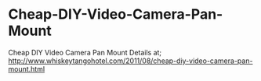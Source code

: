 # Cheap-DIY-Video-Camera-Pan-Mount
Cheap DIY Video Camera Pan Mount
Details at;
http://www.whiskeytangohotel.com/2011/08/cheap-diy-video-camera-pan-mount.html
